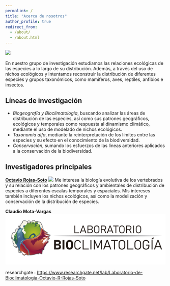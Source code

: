 ```yaml
---
permalink: /
title: "Acerca de nosotros"
author_profile: true
redirect_from: 
  - /about/
  - /about.html
---
```

![](https://labbioclim.github.io/bioclimat/images/grupo.png)

En nuestro grupo de investigación estudiamos las relaciones ecológicas de las especies a lo largo de su distribución. Además, a través del uso de nichos ecológicos y intentamos reconstruir la distribución de diferentes especies y grupos taxonómicos, como mamíferos, aves, reptiles, anfibios e insectos. 

Líneas de investigación
------
* *Biogeografía y Bioclimatología*, buscando analizar las áreas de distribución de las especies, así como sus patrones geográficos, ecológicos y temporales como respuesta al dinamismo climático, mediante el uso de modelado de nichos ecológicos.
* *Taxonomía alfa*, mediante la reinterpretación de los límites entre las especies y su efecto en el conocimiento de la biodiversidad.
* *Conservación*, sumando los esfuerzos de las líneas anteriores aplicados a la conservación de la biodiversidad.

Investigadores principales
------
[**Octavio Rojas-Soto**](https://www.researchgate.net/profile/Octavio-Rojas-Soto)
![](https://labbioclim.github.io/bioclimat/images/octavio.png)
Me interesa la biología evolutiva de los vertebrados y su relación con los patrones geográficos y ambientales de distribución de especies a diferentes escalas temporales y espaciales. Mis intereses también incluyen los nichos ecológicos, así como la modelización y conservación de la distribución de especies.

**Claudio Mota-Vargas**
![ResearchGate](/images/Lab_logo_png.png)

researchgate     : https://www.researchgate.net/lab/Laboratorio-de-Bioclimatologia-Octavio-R-Rojas-Soto


